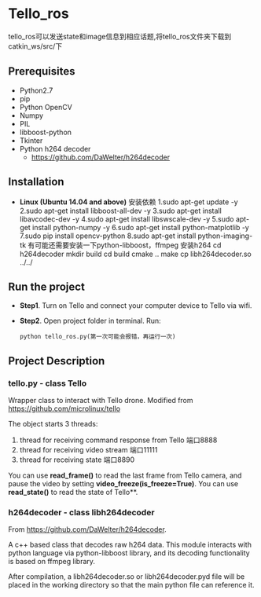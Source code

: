# Tello_ros

tello_ros可以发送state和image信息到相应话题,将tello_ros文件夹下载到catkin_ws/src/下

## Prerequisites

- Python2.7
- pip
- Python OpenCV
- Numpy 
- PIL
- libboost-python
- Tkinter
- Python h264 decoder
    - <https://github.com/DaWelter/h264decoder>

## Installation


- **Linux (Ubuntu 14.04 and above)**
安装依赖
1.sudo apt-get update -y
2.sudo apt-get install libboost-all-dev -y
3.sudo apt-get install libavcodec-dev -y
4.sudo apt-get install libswscale-dev -y
5.sudo apt-get install python-numpy -y
6.sudo apt-get install python-matplotlib -y
7.sudo pip install opencv-python
8.sudo apt-get install python-imaging-tk
有可能还需要安装一下python-libboost，ffmpeg
安装h264
cd h264decoder
mkdir build
cd build
cmake ..
make
cp libh264decoder.so ../../

## Run the project
- **Step1**. Turn on Tello and connect your computer device to Tello via wifi.


- **Step2**. Open project folder in terminal. Run:
    
    ```
    python tello_ros.py(第一次可能会报错，再运行一次)
    ```


## Project Description

### tello.py - class Tello

Wrapper class to interact with Tello drone.
Modified from <https://github.com/microlinux/tello>

The object starts 3 threads:

 1. thread for receiving command response from Tello 端口8888
 2. thread for receiving video stream 端口11111
 3. thread for receiving state 端口8890

You can use **read_frame()** to read the last frame from Tello camera, and pause the video by setting **video_freeze(is_freeze=True)**.
You can use **read_state()** to read the state of Tello**.


### h264decoder - class libh264decoder

From <https://github.com/DaWelter/h264decoder>.

A c++ based class that decodes raw h264 data. This module interacts with python language via python-libboost library, and its decoding functionality is based on ffmpeg library. 

After compilation, a libh264decoder.so or libh264decoder.pyd file will be placed in the working directory so that the main python file can reference it. 



